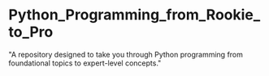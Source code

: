 # Python_Programming_from_Rookie_to_Pro
"A repository designed to take you through Python programming from foundational topics to expert-level concepts."
